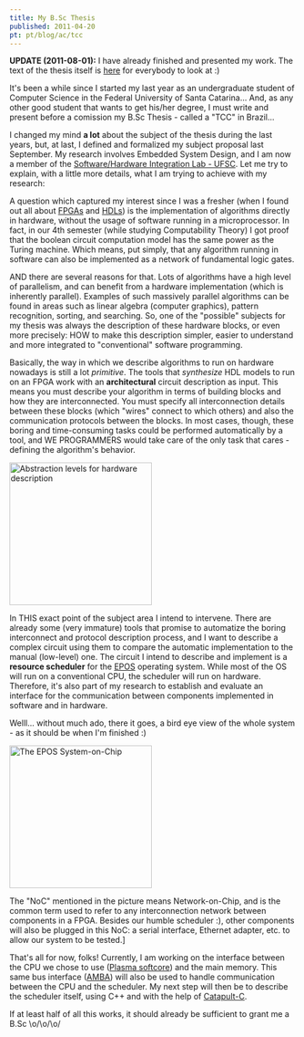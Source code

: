 ```yaml
---
title: My B.Sc Thesis
published: 2011-04-20
pt: pt/blog/ac/tcc
---
```


**UPDATE (2011-08-01):** I have already finished and presented my work.
The text of the thesis itself is [here][1] for everybody to look at :)

It's been a while since I started my last year as an undergraduate student of Computer Science in the Federal University of Santa Catarina...
And, as any other good student that wants to get his/her degree, I must write and present before a comission my B.Sc Thesis - called a "TCC" in Brazil...

I changed my mind **a lot** about the subject of the thesis during the last years, but, at last, I defined and formalized my subject proposal last September.
My research involves Embedded System Design, and I am now a member of the [Software/Hardware Integration Lab - UFSC][2].
Let me try to explain, with a little more details, what I am trying to achieve with my research:

<!--more-->

A question which captured my interest since I was a fresher (when I found out all about [FPGAs][3] and [HDLs][4])
is the implementation of algorithms directly in hardware, without the usage of software running in a microprocessor.
In fact, in our 4th semester (while studying Computability Theory)
I got proof that the boolean circuit computation model has the same power as the Turing machine.
Which means, put simply, that any algorithm running in software can also be implemented as a network of fundamental logic gates.

AND there are several reasons for that.
Lots of algorithms have a high level of parallelism, and can benefit from a hardware implementation (which is inherently parallel).
Examples of such massively parallel algorithms can be found in areas such as linear algebra (computer graphics), pattern recognition, sorting, and searching.
So, one of the "possible" subjects for my thesis was always the description of these hardware blocks, or even more precisely:
HOW to make this description simpler, easier to understand and more integrated to "conventional" software programming.

Basically, the way in which we describe algorithms to run on hardware nowadays is still a lot _primitive_.
The tools that _synthesize_ HDL models to run on an FPGA work with an **architectural** circuit description as input.
This means you must describe your algorithm in terms of building blocks and how they are interconnected.
You must specify all interconnection details between these blocks (which "wires" connect to which others) and also the communication protocols between the blocks.
In most cases, though, these boring and time-consuming tasks could be performed automatically by a tool, and WE PROGRAMMERS would take care of the only task that cares - defining the algorithm's behavior.

<div id="imgdiv-hdl"><style type="text/css" scoped> #imgdiv-hdl img { width:250px };</style>

 ![Abstraction levels for hardware description](/files/imgs/2011-04_abstraction_stack.png)

</div>

In THIS exact point of the subject area I intend to intervene.
There are already some (very immature) tools that promise to automatize the boring interconnect and protocol description process,
and I want to describe a complex circuit using them to compare the automatic implementation to the manual (low-level) one.
The circuit I intend to describe and implement is a **resource scheduler** for the [EPOS][5] operating system.
While most of the OS will run on a conventional CPU, the scheduler will run on hardware.
Therefore, it's also part of my research to establish and evaluate an interface for the communication between components implemented in software and in hardware.

Welll... without much ado, there it goes, a bird eye view of the whole system - as it should be when I'm finished :)

<div id="imgdiv-soc"><style type="text/css" scoped> #imgdiv-soc img { width:250px };</style>

 ![The EPOS System-on-Chip](/files/imgs/2011-04_epos_soc.png)

</div>

The "NoC" mentioned in the picture means Network-on-Chip,
and is the common term used to refer to any interconnection network between components in a FPGA.
Besides our humble scheduler :), other components will also be plugged in this NoC:
a serial interface, Ethernet adapter, etc. to allow our system to be tested.]

That's all for now, folks!
Currently, I am working on the interface between the CPU we chose to use ([Plasma softcore][6]) and the main memory.
This same bus interface ([AMBA][7]) will also be used to handle communication between the CPU and the scheduler.
My next step will then be to describe the scheduler itself, using C++ and with the help of [Catapult-C][8].

If at least half of all this works, it should already be sufficient to grant me a B.Sc \o/\o/\o/

[1]: <http://joaopizani.hopto.org/graduacao/tcc.pdf>
[2]: <http://www.lisha.ufsc.br/>
[3]: <http://en.wikipedia.org/wiki/Fpga>
[4]: <http://en.wikipedia.org/wiki/Hardware_description_language>
[5]: <http://epos.lisha.ufsc.br/>
[6]: <http://opencores.org/project,plasma>
[7]: <http://en.wikipedia.org/wiki/Advanced_Microcontroller_Bus_Architecture>
[8]: <http://www.mentor.com/esl/catapult/overview>

